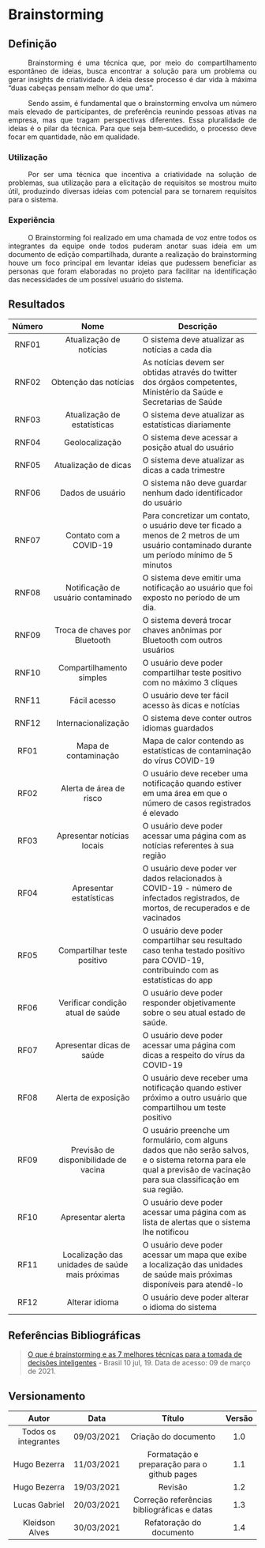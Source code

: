 # Brainstorming
## Definição
<div style="text-indent: 40px; text-align: justify"/>
Brainstorming é uma técnica que, por meio do compartilhamento espontâneo de ideias, busca encontrar a solução para um problema ou gerar insights de criatividade. A ideia desse processo é dar vida à máxima “duas cabeças pensam melhor do que uma”.

Sendo assim, é fundamental que o brainstorming envolva um número mais elevado de participantes, de preferência reunindo pessoas ativas na empresa, mas que tragam perspectivas diferentes. Essa pluralidade de ideias é o pilar da técnica. Para que seja bem-sucedido, o processo deve focar em quantidade, não em qualidade. 
</div>

### Utilização
<div style="text-indent: 40px; text-align: justify"/>
Por ser uma técnica que incentiva a criatividade na solução de problemas, sua utilização para a elicitação de requisitos se mostrou muito útil, produzindo diversas ideias com potencial para se tornarem requisitos para o sistema.  
</div>

### Experiência
<div style="text-indent: 40px; text-align: justify"/>
O Brainstorming foi realizado em uma chamada de voz entre todos os integrantes da equipe onde todos puderam anotar suas ideia em um documento de edição compartilhada, durante a realização do brainstorming houve um foco principal em levantar ideias que pudessem beneficiar as personas que foram elaboradas no projeto para facilitar na identificação das necessidades de um possível usuário do sistema.  
</div>

## Resultados

|Número|Nome|Descrição|
|:--:|:--:|--|
|RNF01|Atualização de notícias|O sistema deve atualizar as notícias a cada dia|
|RNF02|Obtenção das notícias|As notícias devem ser obtidas através do twitter dos órgãos competentes, Ministério da Saúde e Secretarias de Saúde|
|RNF03|Atualização de estatísticas|O sistema deve atualizar as estatísticas diariamente|
|RNF04|Geolocalização|O sistema deve acessar a posição atual do usuário|
|RNF05|Atualização de dicas|O sistema deve atualizar as dicas a cada trimestre
RNF06|Dados de usuário|O sistema não deve guardar nenhum dado identificador do usuário
|RNF07|Contato com a COVID-19|Para concretizar um contato, o usuário deve ter ficado a menos de 2 metros de um usuário contaminado durante um período mínimo de 5 minutos 
|RNF08|Notificação de usuário contaminado|O sistema deve emitir uma notificação ao usuário que foi exposto no período de um dia.
|RNF09|Troca de chaves por Bluetooth|O sistema deverá trocar chaves anônimas por Bluetooth com outros usuários
|RNF10|Compartilhamento simples|O usuário deve poder compartilhar teste positivo com no máximo 3 cliques
|RNF11|Fácil acesso|O usuário deve ter fácil acesso às dicas e notícias
|RNF12|Internacionalização|O sistema deve conter outros idiomas guardados
|RF01|Mapa de contaminação|Mapa de calor contendo as estatísticas de contaminação do vírus COVID-19
|RF02|Alerta de área de risco|O usuário deve receber uma notificação quando estiver em uma área em que o número de casos registrados é elevado
|RF03|Apresentar notícias locais|O usuário deve poder acessar uma página com as notícias referentes à sua região 
|RF04|Apresentar estatísticas |O usuário deve poder ver dados relacionados à COVID-19 - número de infectados registrados, de mortos, de recuperados e de vacinados
|RF05|Compartilhar teste positivo|O usuário deve poder compartilhar seu resultado caso tenha testado positivo para COVID-19, contribuindo com as estatísticas do app
|RF06|Verificar condição atual de saúde|O usuário deve poder responder objetivamente sobre o seu atual estado de saúde.
|RF07|Apresentar dicas de saúde|O usuário deve poder acessar uma página com dicas a respeito do vírus da COVID-19
|RF08|Alerta de exposição|O usuário deve receber uma notificação quando estiver próximo a outro usuário que compartilhou um teste positivo
|RF09|Previsão de disponibilidade de vacina|O usuário preenche um formulário, com alguns dados que não serão salvos, e o sistema retorna para ele qual a previsão de vacinação para sua classificação em sua região.
|RF10|Apresentar alerta|O usuário deve poder acessar uma página com as lista de alertas que o sistema lhe notificou
|RF11|Localização das unidades de saúde mais próximas|O usuário deve poder acessar um mapa que exibe a localização das unidades de saúde mais próximas disponíveis para atendê-lo
|RF12|Alterar idioma|O usuário deve poder alterar o idioma do sistema

## Referências Bibliográficas
> [O que é brainstorming e as 7 melhores técnicas para a tomada de decisões inteligentes](https://rockcontent.com/br/blog/brainstorming/) - Brasil 10 jul, 19. Data de acesso: 09 de março de 2021.
## Versionamento

| Autor     | Data       | Título     | Versão     |
| :--------:| :--------: | :--------: | :--------: |
| Todos os integrantes | 09/03/2021     | Criação do documento | 1.0 |
| Hugo Bezerra| 11/03/2021     | Formatação e preparação para o github pages | 1.1 |
| Hugo Bezerra| 19/03/2021     | Revisão | 1.2 |
| Lucas Gabriel | 20/03/2021     | Correção referências bibliográficas e datas | 1.3 |
|Kleidson Alves| 30/03/2021| Refatoração do documento | 1.4

